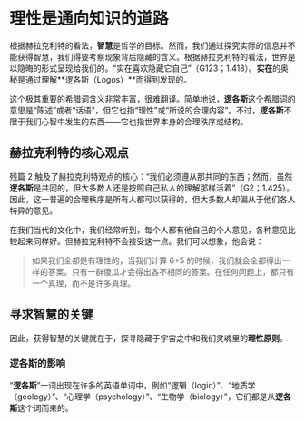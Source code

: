 # 理性是通向知识的道路

根据赫拉克利特的看法，**智慧**是哲学的目标。然而，我们通过探究实际的信息并不能获得智慧，我们得要考察现象背后隐藏的含义。根据赫拉克利特的看法，世界是以隐晦的形式呈现给我们的。“实在喜欢隐藏它自己”（G123；1.418）。**实在**的奥秘是通过理解**逻各斯（Logos）**而得到发现的。

这个极其重要的希腊词含义非常丰富，很难翻译。简单地说，**逻各斯**这个希腊词的意思是“陈述”或者“话语”，但它也指“理性”或“所说的合理内容”。不过，**逻各斯**不限于我们心智中发生的东西——它也指世界本身的合理秩序或结构。

## 赫拉克利特的核心观点

残篇 2 触及了赫拉克利特观点的核心：“我们必须遵从那共同的东西；然而，虽然**逻各斯**是共同的，但大多数人还是按照自己私人的理解那样活着”（G2；1.425）。因此，这一普遍的合理秩序是所有人都可以获得的，但大多数人却偏从于他们各人特异的意见。

在我们当代的文化中，我们经常听到，每个人都有他自己的个人意见，各种意见比较起来同样好。但赫拉克利特不会接受这一点。我们可以想象，他会说：

> 如果我们全都是有理性的，当我们计算 6+5 的时候，我们就会全都得出一样的答案。只有一群傻瓜才会得出各不相同的答案。在任何问题上，都只有一个真理，而不是许多真理。

## 寻求智慧的关键

因此，获得智慧的关键就在于，探寻隐藏于宇宙之中和我们灵魂里的**理性原则**。

### 逻各斯的影响

“**逻各斯**”一词出现在许多的英语单词中，例如“逻辑（logic）”、“地质学（geology）”、“心理学（psychology）”、“生物学（biology）”，它们都是从**逻各斯**这个词而来的。
